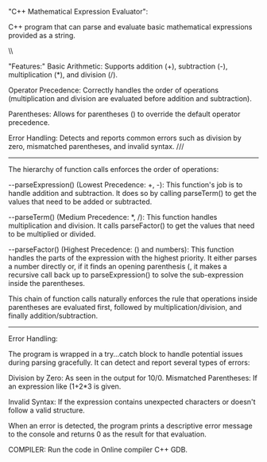 


"C++ Mathematical Expression Evaluator":

 C++ program that can parse and evaluate basic mathematical expressions provided as a string. 

\\\

"Features:"
Basic Arithmetic: Supports addition (+), subtraction (-), multiplication (*), and division (/).

Operator Precedence: Correctly handles the order of operations (multiplication and division are evaluated before addition and subtraction).

Parentheses: Allows for parentheses () to override the default operator precedence.

Error Handling: Detects and reports common errors such as division by zero, mismatched parentheses, and invalid syntax.
///

**********
The hierarchy of function calls enforces the order of operations:

--parseExpression() (Lowest Precedence: +, -): This function's job is to handle addition and subtraction. It does so by calling parseTerm() to get the values that need to be added or subtracted.

--parseTerm() (Medium Precedence: *, /): This function handles multiplication and division. It calls parseFactor() to get the values that need to be multiplied or divided.

--parseFactor() (Highest Precedence: () and numbers): This function handles the parts of the expression with the highest priority. It either parses a number directly or, if it finds an opening parenthesis (, it makes a recursive call back up to parseExpression() to solve the sub-expression inside the parentheses.

This chain of function calls naturally enforces the rule that operations inside parentheses are evaluated first, followed by multiplication/division, and finally addition/subtraction.

**********


Error Handling:

The program is wrapped in a try...catch block to handle potential issues during parsing gracefully. It can detect and report several types of errors:

Division by Zero: As seen in the output for 10/0.
Mismatched Parentheses: If an expression like (1+2*3 is given.

Invalid Syntax: If the expression contains unexpected characters or doesn't follow a valid structure.

When an error is detected, the program prints a descriptive error message to the console and returns 0 as the result for that evaluation.

COMPILER:
 Run the code in Online compiler C++ GDB.
